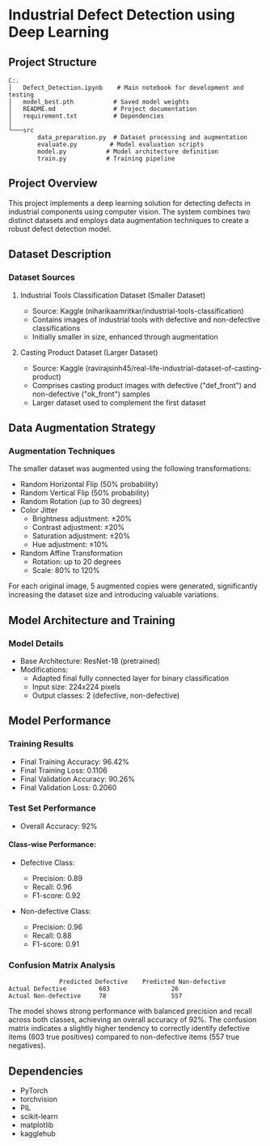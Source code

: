 # Industrial Defect Detection using Deep Learning

## Project Structure
```
C:.
│   Defect_Detection.ipynb    # Main notebook for development and testing
│   model_best.pth           # Saved model weights
│   README.md                # Project documentation
│   requirement.txt          # Dependencies
│
└───src
        data_preparation.py  # Dataset processing and augmentation
        evaluate.py         # Model evaluation scripts
        model.py           # Model architecture definition
        train.py           # Training pipeline
```

## Project Overview
This project implements a deep learning solution for detecting defects in industrial components using computer vision. The system combines two distinct datasets and employs data augmentation techniques to create a robust defect detection model.

## Dataset Description

### Dataset Sources
1. Industrial Tools Classification Dataset (Smaller Dataset)
   - Source: Kaggle (niharikaamritkar/industrial-tools-classification)
   - Contains images of industrial tools with defective and non-defective classifications
   - Initially smaller in size, enhanced through augmentation

2. Casting Product Dataset (Larger Dataset)
   - Source: Kaggle (ravirajsinh45/real-life-industrial-dataset-of-casting-product)
   - Comprises casting product images with defective ("def_front") and non-defective ("ok_front") samples
   - Larger dataset used to complement the first dataset

## Data Augmentation Strategy

### Augmentation Techniques
The smaller dataset was augmented using the following transformations:
- Random Horizontal Flip (50% probability)
- Random Vertical Flip (50% probability)
- Random Rotation (up to 30 degrees)
- Color Jitter
  - Brightness adjustment: ±20%
  - Contrast adjustment: ±20%
  - Saturation adjustment: ±20%
  - Hue adjustment: ±10%
- Random Affine Transformation
  - Rotation: up to 20 degrees
  - Scale: 80% to 120%

For each original image, 5 augmented copies were generated, significantly increasing the dataset size and introducing valuable variations.

## Model Architecture and Training

### Model Details
- Base Architecture: ResNet-18 (pretrained)
- Modifications:
  - Adapted final fully connected layer for binary classification
  - Input size: 224x224 pixels
  - Output classes: 2 (defective, non-defective)

## Model Performance

### Training Results
- Final Training Accuracy: 96.42%
- Final Training Loss: 0.1106
- Final Validation Accuracy: 90.26%
- Final Validation Loss: 0.2060

### Test Set Performance
- Overall Accuracy: 92%

#### Class-wise Performance:
- Defective Class:
  - Precision: 0.89
  - Recall: 0.96
  - F1-score: 0.92
  
- Non-defective Class:
  - Precision: 0.96
  - Recall: 0.88
  - F1-score: 0.91

### Confusion Matrix Analysis
```
              Predicted Defective    Predicted Non-defective
Actual Defective         603                 26
Actual Non-defective     78                  557
```

The model shows strong performance with balanced precision and recall across both classes, achieving an overall accuracy of 92%. The confusion matrix indicates a slightly higher tendency to correctly identify defective items (603 true positives) compared to non-defective items (557 true negatives).



## Dependencies
- PyTorch
- torchvision
- PIL
- scikit-learn
- matplotlib
- kagglehub

